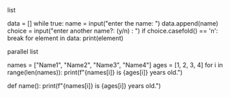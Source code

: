 list

data = []
while true:
name =  input("enter the name: ")
data.append(name)
choice = input("enter another name?: (y/n) : ")
if choice.casefold() == 'n':
break
for element in data:
print(element)

parallel list

names = ["Name1", "Name2", "Name3", "Name4"]
ages = [1, 2, 3, 4]
for i in range(len(names)):
  print(f"{names[i]} is {ages[i]} years old.")

def name():
  print(f"{names[i]} is {ages[i]} years old.")
  

